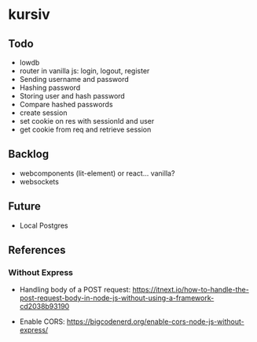 # kursiv


## Todo

- lowdb
- router in vanilla js: login, logout, register
- Sending username and password
- Hashing password
- Storing user and hash password
- Compare hashed passwords
- create session
- set cookie on res with sessionId and user
- get cookie from req and retrieve session


## Backlog
- webcomponents (lit-element) or react... vanilla?
- websockets


## Future
- Local Postgres


## References

### Without Express
- Handling body of a POST request: https://itnext.io/how-to-handle-the-post-request-body-in-node-js-without-using-a-framework-cd2038b93190

- Enable CORS: https://bigcodenerd.org/enable-cors-node-js-without-express/
